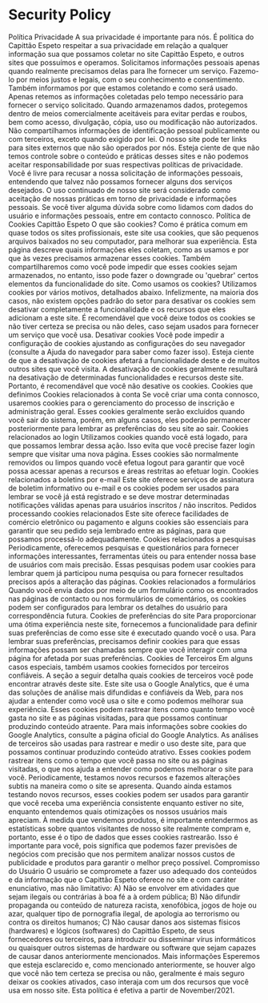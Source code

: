 # Security Policy

Política Privacidade                    A sua privacidade é importante para nós. É política do Capittão Espeto respeitar a sua privacidade em relação a qualquer informação sua que possamos coletar no site Capittão Espeto, e outros sites que possuímos e operamos.                    Solicitamos informações pessoais apenas quando realmente precisamos delas para lhe fornecer um serviço. Fazemo-lo por meios justos e legais, com o seu conhecimento e consentimento. Também informamos por que estamos coletando e como será usado.                                        Apenas retemos as informações coletadas pelo tempo necessário para fornecer o serviço solicitado. Quando armazenamos dados, protegemos dentro de meios comercialmente aceitáveis ​​para evitar perdas e roubos, bem como acesso, divulgação, cópia, uso ou                        modificação não autorizados.                    Não compartilhamos informações de identificação pessoal publicamente ou com terceiros, exceto quando exigido por lei.                    O nosso site pode ter links para sites externos que não são operados por nós. Esteja ciente de que não temos controle sobre o conteúdo e práticas desses sites e não podemos aceitar responsabilidade por suas respectivas políticas de privacidade.                                        Você é livre para recusar a nossa solicitação de informações pessoais, entendendo que talvez não possamos fornecer alguns dos serviços desejados.                    O uso continuado de nosso site será considerado como aceitação de nossas práticas em torno de privacidade e informações pessoais. Se você tiver alguma dúvida sobre como lidamos com dados do usuário e informações pessoais, entre em contacto connosco.                    Política de Cookies Capittão Espeto                    O que são cookies?                    Como é prática comum em quase todos os sites profissionais, este site usa cookies, que são pequenos arquivos baixados no seu computador, para melhorar sua experiência. Esta página descreve quais informações eles coletam, como as usamos e por que às vezes                        precisamos armazenar esses cookies. Também compartilharemos como você pode impedir que esses cookies sejam armazenados, no entanto, isso pode fazer o downgrade ou 'quebrar' certos elementos da funcionalidade do site.                    Como usamos os cookies?                    Utilizamos cookies por vários motivos, detalhados abaixo. Infelizmente, na maioria dos casos, não existem opções padrão do setor para desativar os cookies sem desativar completamente a funcionalidade e os recursos que eles adicionam a este site. É recomendável                        que você deixe todos os cookies se não tiver certeza se precisa ou não deles, caso sejam usados ​​para fornecer um serviço que você usa.                    Desativar cookies                    Você pode impedir a configuração de cookies ajustando as configurações do seu navegador (consulte a Ajuda do navegador para saber como fazer isso). Esteja ciente de que a desativação de cookies afetará a funcionalidade deste e de muitos outros sites que                        você visita. A desativação de cookies geralmente resultará na desativação de determinadas funcionalidades e recursos deste site. Portanto, é recomendável que você não desative os cookies.                    Cookies que definimos                                                                        Cookies relacionados à conta Se você criar uma conta connosco, usaremos cookies para o gerenciamento do processo de inscrição e administração geral. Esses cookies geralmente serão excluídos quando você sair do sistema, porém, em alguns                            casos, eles poderão permanecer posteriormente para lembrar as preferências do seu site ao sair.                                                                            Cookies relacionados ao login Utilizamos cookies quando você está logado, para que possamos lembrar dessa ação. Isso evita que você precise fazer login sempre que visitar uma nova página. Esses cookies são normalmente removidos ou limpos                            quando você efetua logout para garantir que você possa acessar apenas a recursos e áreas restritas ao efetuar login.                                                                            Cookies relacionados a boletins por e-mail Este site oferece serviços de assinatura de boletim informativo ou e-mail e os cookies podem ser usados ​​para lembrar se você já está registrado e se deve mostrar determinadas notificações                            válidas apenas para usuários inscritos / não inscritos.                                                                            Pedidos processando cookies relacionados Este site oferece facilidades de comércio eletrônico ou pagamento e alguns cookies são essenciais para garantir que seu pedido seja lembrado entre as páginas, para que possamos processá-lo adequadamente.                                                                            Cookies relacionados a pesquisas Periodicamente, oferecemos pesquisas e questionários para fornecer informações interessantes, ferramentas úteis ou para entender nossa base de usuários com mais precisão. Essas pesquisas podem usar cookies                            para lembrar quem já participou numa pesquisa ou para fornecer resultados precisos após a alteração das páginas.                                                                            Cookies relacionados a formulários Quando você envia dados por meio de um formulário como os encontrados nas páginas de contacto ou nos formulários de comentários, os cookies podem ser configurados para lembrar os detalhes do usuário                            para correspondência futura.                                                                            Cookies de preferências do site Para proporcionar uma ótima experiência neste site, fornecemos a funcionalidade para definir suas preferências de como esse site é executado quando você o usa. Para lembrar suas preferências, precisamos                            definir cookies para que essas informações possam ser chamadas sempre que você interagir com uma página for afetada por suas preferências.                                                                Cookies de Terceiros                    Em alguns casos especiais, também usamos cookies fornecidos por terceiros confiáveis. A seção a seguir detalha quais cookies de terceiros você pode encontrar através deste site.                                                                        Este site usa o Google Analytics, que é uma das soluções de análise mais difundidas e confiáveis ​​da Web, para nos ajudar a entender como você usa o site e como podemos melhorar sua experiência. Esses cookies podem rastrear itens como quanto tempo                            você gasta no site e as páginas visitadas, para que possamos continuar produzindo conteúdo atraente.                                                                Para mais informações sobre cookies do Google Analytics, consulte a página oficial do Google Analytics.                                                                        As análises de terceiros são usadas para rastrear e medir o uso deste site, para que possamos continuar produzindo conteúdo atrativo. Esses cookies podem rastrear itens como o tempo que você passa no site ou as páginas visitadas, o que nos ajuda a entender                            como podemos melhorar o site para você.                                                    Periodicamente, testamos novos recursos e fazemos alterações subtis na maneira como o site se apresenta. Quando ainda estamos testando novos recursos, esses cookies podem ser usados ​​para garantir que você receba uma experiência consistente enquanto                            estiver no site, enquanto entendemos quais otimizações os nossos usuários mais apreciam.                                                    À medida que vendemos produtos, é importante entendermos as estatísticas sobre quantos visitantes de nosso site realmente compram e, portanto, esse é o tipo de dados que esses cookies rastrearão. Isso é importante para você, pois significa que podemos                            fazer previsões de negócios com precisão que nos permitem analizar nossos custos de publicidade e produtos para garantir o melhor preço possível.                                                                Compromisso do Usuário                                O usuário se compromete a fazer uso adequado dos conteúdos e da informação que o Capittão Espeto oferece no site e com caráter enunciativo, mas não limitativo:                                                                A) Não se envolver em atividades que sejam ilegais ou contrárias à boa fé a à ordem pública;                        B) Não difundir propaganda ou conteúdo de natureza racista, xenofóbica, jogos de hoje ou azar, qualquer tipo de pornografia ilegal, de apologia ao terrorismo ou contra os direitos humanos;                        C) Não causar danos aos sistemas físicos (hardwares) e lógicos (softwares) do Capittão Espeto, de seus fornecedores ou terceiros, para introduzir ou disseminar vírus informáticos ou quaisquer outros sistemas de hardware ou software que sejam capazes de causar danos anteriormente mencionados.                                                            Mais informações                    Esperemos que esteja esclarecido e, como mencionado anteriormente, se houver algo que você não tem certeza se precisa ou não, geralmente é mais seguro deixar os cookies ativados, caso interaja com um dos recursos que você usa em nosso site.                    Esta política é efetiva a partir de November/2021.
